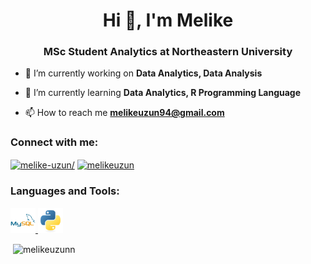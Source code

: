 <h1 align="center">Hi 👋, I'm Melike</h1>
<h3 align="center">MSc Student Analytics at Northeastern University</h3>

- 🔭 I’m currently working on **Data Analytics, Data Analysis**

- 🌱 I’m currently learning **Data Analytics, R Programming Language**

- 📫 How to reach me **melikeuzun94@gmail.com**

<h3 align="left">Connect with me:</h3>
<p align="left">
<a href="https://linkedin.com/in/melike-uzun/" target="blank"><img align="center" src="https://raw.githubusercontent.com/rahuldkjain/github-profile-readme-generator/master/src/images/icons/Social/linked-in-alt.svg" alt="melike-uzun/" height="30" width="40" /></a>
<a href="https://kaggle.com/melikeuzun" target="blank"><img align="center" src="https://raw.githubusercontent.com/rahuldkjain/github-profile-readme-generator/master/src/images/icons/Social/kaggle.svg" alt="melikeuzun" height="30" width="40" /></a>
</p>

<h3 align="left">Languages and Tools:</h3>
<p align="left"> <a href="https://www.mysql.com/" target="_blank" rel="noreferrer"> <img src="https://raw.githubusercontent.com/devicons/devicon/master/icons/mysql/mysql-original-wordmark.svg" alt="mysql" width="40" height="40"/> </a> <a href="https://www.python.org" target="_blank" rel="noreferrer"> <img src="https://raw.githubusercontent.com/devicons/devicon/master/icons/python/python-original.svg" alt="python" width="40" height="40"/> </a> </p>

<p>&nbsp;<img align="center" src="https://github-readme-stats.vercel.app/api?username=melikeuzunn&show_icons=true&locale=en" alt="melikeuzunn" /></p>

